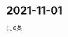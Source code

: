 # 2021-11-01
  共 0条

  <!-- BEGIN -->
  <!-- 最后更新时间Mon Nov 01 2021 14:03:01 GMT+0000 (Coordinated Universal Time) -->
  
  <!-- END -->
  
  